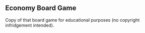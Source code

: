 ## Economy Board Game
Copy of that board game for educational purposes (no copyright infridgement intended).
